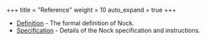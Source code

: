 +++
title = "Reference"
weight = 10
auto_expand = true
+++

- [Definition](/language/nock/reference/definition) - The formal definition of Nock.
- [Specification](/language/nock/reference/specification) - Details of the Nock specification and instructions.
